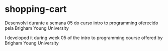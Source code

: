 # shopping-cart
Desenvolvi durante a semana 05 do curso intro to programming oferecido pela Brigham Young University

I developed it during week 05 of the intro to programming course offered by Brigham Young University
